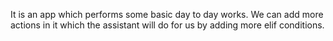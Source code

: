 It is an app which performs some basic day to day works. We can add more actions in it which the assistant will do for us by adding more elif conditions.
